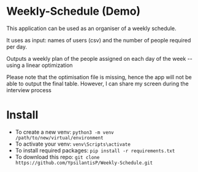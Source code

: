# Weekly-Schedule (Demo)
This application can be used as an organiser of a weekly schedule.<p>
It uses as input: names of users (csv) and the number of people required per day.<p>
Outputs a weekly plan of the people assigned on each day of the week -- using a linear optimization<p>
Please note that the optimisation file is missing, hence the app will not be able to output the final table.
However, I can share my screen during the interview process


# Install
  * To create a new venv: `python3 -m venv /path/to/new/virtual/environment` 
  * To activate your venv: `venv\Scripts\activate`
  * To install required packages:  `pip install -r requirements.txt`
  * To download this repo: `git clone https://github.com/YpsilantisP/Weekly-Schedule.git`
